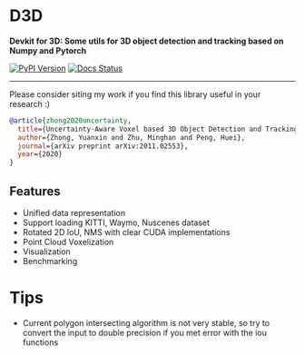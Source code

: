 [pypi-image]: https://badge.fury.io/py/d3d.svg
[pypi-url]: https://pypi.org/project/d3d/
[docs-image]: https://readthedocs.org/projects/d3d/badge/?version=latest
[docs-url]: https:/d3d.readthedocs.io/en/latest/?badge=latest

# D3D
**Devkit for 3D: Some utils for 3D object detection and tracking based on Numpy and Pytorch**

[![PyPI Version][pypi-image]][pypi-url]
[![Docs Status][docs-image]][docs-url]

<hr/>
Please consider siting my work if you find this library useful in your research :)

```bibtex
@article{zhong2020uncertainty,
  title={Uncertainty-Aware Voxel based 3D Object Detection and Tracking with von-Mises Loss},
  author={Zhong, Yuanxin and Zhu, Minghan and Peng, Huei},
  journal={arXiv preprint arXiv:2011.02553},
  year={2020}
}
```

## Features
- Unified data representation
- Support loading KITTI, Waymo, Nuscenes dataset
- Rotated 2D IoU, NMS with clear CUDA implementations
- Point Cloud Voxelization
- Visualization
- Benchmarking

# Tips
- Current polygon intersecting algorithm is not very stable, so try to convert the input to double precision if you met error with the iou functions
